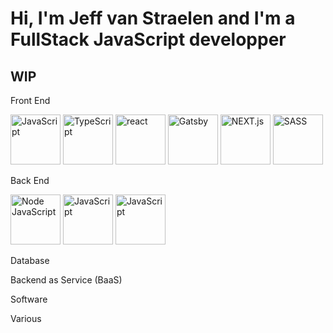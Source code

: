 # Hi, I'm Jeff van Straelen and I'm a FullStack JavaScript developper 

## WIP

Front End 

<img src="https://upload.wikimedia.org/wikipedia/commons/9/99/Unofficial_JavaScript_logo_2.svg" alt="JavaScript" width="80"/>  <img src="https://cdn.worldvectorlogo.com/logos/typescript.svg" alt="TypeScript" width="80"/>  <img src="https://img2.freepng.fr/20180720/zia/kisspng-react-javascript-library-web-development-vue-js-funding-icon-5b51604fbf7995.0841849115320597277843.jpg" alt="react" width="80"/>  <img src="https://cdn.icon-icons.com/icons2/2107/PNG/512/file_type_gatsby_icon_130583.png" alt="Gatsby" width="80"/>  <img src="https://www.rlogical.com/wp-content/uploads/2021/08/Rlogical-Blog-Images-thumbnail.png" alt="NEXT.js" width="80"/>  <img src="https://png2.cleanpng.com/sh/684cbda29eed6af1e9c5405352b03b8a/L0KzQYm3WME2N6FrhJH0aYP2gLBuTgNie6QyhNHwbz3mccTqgfRqdpgyiAZEbHWwg7nshgR0NaRoed5qYnzoPcfsgCRwel5sRdV4ZIrogrE0gB10NZNxh9k2dHByfH73lfJtcaRtgdDwLYDvccXtjCJuNWZnT6ZqYXG0QrPtg8A1NmI9SqkEOES6QYa6VMM4OmY2S6MDMEKxgLBu/kisspng-sass-logo-cascading-style-sheets-scalable-vector-g-codzero-cms-blog-tool-publishing-platform-5b74aaa12bfc04.1827984715343725131802.png" alt="SASS" width="80"/>

Back End

<img src="https://img1.freepng.fr/20180619/kqb/kisspng-node-js-angularjs-react-javascript-npm-node-js-5b28f610d239a1.2045880815294110888611.jpg" alt="Node JavaScript" width="80"/>  <img src="https://egghead.io/_next/image?url=https%3A%2F%2Fd2eip9sf3oo6c2.cloudfront.net%2Ftags%2Fimages%2F000%2F000%2F359%2Ffull%2Fexpressjslogo.png&w=384&q=75" alt="JavaScript" width="80"/>  <img src="https://upload.wikimedia.org/wikipedia/commons/thumb/1/17/GraphQL_Logo.svg/768px-GraphQL_Logo.svg.png" alt="JavaScript" width="80"/>  

Database

Backend as Service (BaaS)

Software

Various
